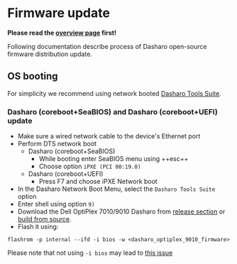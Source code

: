 # Firmware update

**Please read the [overview page](overview.md) first!**

Following documentation describe process of Dasharo open-source firmware
distribution update.

## OS booting

For simplicity we recommend using network booted
[Dasharo Tools Suite](../../../common-coreboot-docs/dasharo_tools_suite).

### Dasharo (coreboot+SeaBIOS) and Dasharo (coreboot+UEFI) update

* Make sure a wired network cable to the device's Ethernet port
* Perform DTS network boot
    - Dasharo (coreboot+SeaBIOS)
        * While booting enter SeaBIOS menu using ++esc++
        * Choose option `iPXE (PCI 00:19.0)`
    - Dasharo (coreboot+UEFI)
        * Press F7 and choose iPXE Network boot
* In the Dasharo Network Boot Menu, select the `Dasharo Tools Suite` option
* Enter shell using option `9)`
* Download the Dell OptiPlex 7010/9010 Dasharo from
  [release section](releases.md#binaries) or
  [build from source](building-manual.md).
* Flash it using:

```console
flashrom -p internal --ifd -i bios -w <dasharo_optiplex_9010_firmware>
```

Please note that not using `-i bios` may lead to
[this issue](faq.md#cpu-was-replaced-warm-reset-required-loop)
